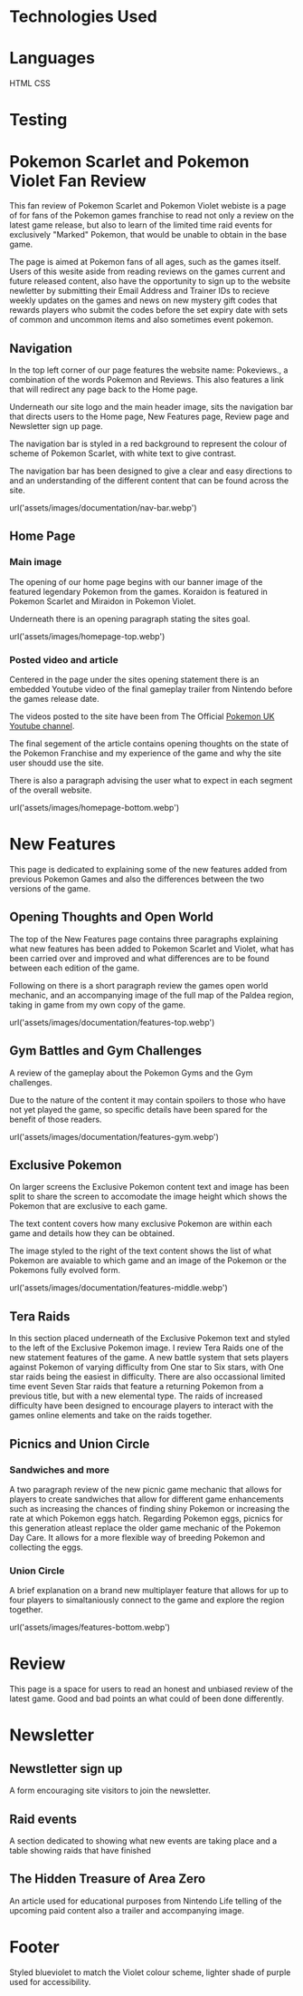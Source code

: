 

# Technologies Used

# Languages
HTML
CSS

# Testing



# Pokemon Scarlet and Pokemon Violet Fan Review

This fan review of Pokemon Scarlet and Pokemon Violet webiste is a page of for fans of the Pokemon games franchise to read not only a review on the latest game release, but also to learn of the limited time raid events for exclusively "Marked" Pokemon, that would be unable to obtain in the base game.

The page is aimed at Pokemon fans of all ages, such as the games itself. Users of this wesite aside from reading reviews on the games current and future released content, also have the opportunity to sign up to the website newletter by submitting their Email Address and Trainer IDs to recieve weekly updates on the games and news on new mystery gift codes that rewards players who submit the codes before the set expiry date with sets of common and uncommon items and also sometimes event pokemon.

<!-- Add screenshots of finished media stylings -->

<!-- Site Features -->

## Navigation

In the top left corner of our page features the website name: Pokeviews., a combination of the words Pokemon and Reviews. This also features a link that will redirect any page back to the Home page.

Underneath our site logo and the main header image, sits the navigation bar that directs users to the Home page, New Features page, Review page and Newsletter sign up page.

The navigation bar is styled in a red background to represent the colour of scheme of Pokemon Scarlet, with white text to give contrast.

The navigation bar has been designed to give a clear and easy directions to and an understanding of the different content that can be found across the site.

url('assets/images/documentation/nav-bar.webp')

<!-- Home Page README -->

## Home Page

### Main image

The opening of our home page begins with our banner image of the featured legendary Pokemon from the games. Koraidon is featured in Pokemon Scarlet and Miraidon in Pokemon Violet.

Underneath there is an opening paragraph stating the sites goal.

url('assets/images/homepage-top.webp')

### Posted video and article

Centered in the page under the sites opening statement there is an embedded Youtube video of the final gameplay trailer from Nintendo before the games release date.

The videos posted to the site have been from The Official  [Pokemon UK Youtube channel](<https://www.youtube.com/@pokemon/videos>).

The final segement of the article contains opening thoughts on the state of the Pokemon Franchise and my experience of the game and why the site user shoudd use the site.

There is also a paragraph advising the user what to expect in each segment of the overall website.

url('assets/images/homepage-bottom.webp')

<!-- New Features README -->

# New Features

This page is dedicated to explaining some of the new features added from previous Pokemon Games and also the differences between the two versions of the game.

## Opening Thoughts and Open World

The top of the New Features page contains three paragraphs explaining what new features has been added to Pokemon Scarlet and Violet, what has been carried over and improved and what differences are to be found between each edition of the game.

Following on there is a short paragraph review the games open world mechanic, and an accompanying image of the full map of the Paldea region, taking in game from my own copy of the game.

url('assets/images/documentation/features-top.webp')

## Gym Battles and Gym Challenges

A review of the gameplay about the Pokemon Gyms and the Gym challenges.

Due to the nature of the content it may contain spoilers to those who have not yet played the game, so specific details have been spared for the benefit of those readers.

url('assets/images/documentation/features-gym.webp')

## Exclusive Pokemon

On larger screens the Exclusive Pokemon content text and image has been split to share the screen to accomodate the image height which shows the Pokemon that are exclusive to each game.

The text content covers how many exclusive Pokemon are within each game and details how they can be obtained.

The image styled to the right of the text content shows the list of what Pokemon are avaiable to which game and an image of the Pokemon or the Pokemons fully evolved form.

url('assets/images/documentation/features-middle.webp')

## Tera Raids

In this section placed underneath of the Exclusive Pokemon text and styled to the left of the Exclusive Pokemon image. I review Tera Raids one of the new statement features of the game. A new battle system that sets players against Pokemon of varying difficulty from One star to Six stars, with One star raids being the easiest in difficulty. There are also occassional limited time event Seven Star raids that feature a returning Pokemon from a previous title, but with a new elemental type. The raids of increased difficulty have been designed to encourage players to interact with the games online elements and take on the raids together.

## Picnics and Union Circle

### Sandwiches and more

A two paragraph review of the new picnic game mechanic that allows for players to create sandwiches that allow for different game enhancements such as increasing the chances of finding shiny Pokemon or increasing the rate at which Pokemon eggs hatch.
Regarding Pokemon eggs, picnics for this generation atleast replace the older game mechanic of the Pokemon Day Care. It allows for a more flexible way of breeding Pokemon and collecting the eggs.

### Union Circle

A brief explanation on a brand new multiplayer feature that allows for up to four players to simaltaniously connect to the game and explore the region together.

url('assets/images/features-bottom.webp')

<!-- Review README -->

# Review

This page is a space for users to read an honest and unbiased review of the latest game. Good and bad points an what could of been done differently.

# Newsletter

## Newstletter sign up

A form encouraging site visitors to join the newsletter.

## Raid events

A section dedicated to showing what new events are taking place and a table showing raids that have finished

## The Hidden Treasure of Area Zero

An article used for educational purposes from Nintendo Life telling of the upcoming paid content also a trailer and accompanying image.

# Footer

Styled blueviolet to match the Violet colour scheme, lighter shade of purple used for accessibility.
